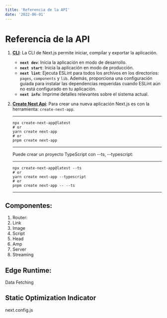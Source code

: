 ```yaml
---
title: 'Referencia de la API'
date: '2022-06-01'
---
```


# Referencia de la API

1. **[CLI](https://nextjs.org/docs/api-reference/cli)**: La CLI de Next.js permite iniciar, compilar y exportar la aplicación.
    - **`next dev`**: Inicia la aplicación en modo de desarrollo.
    - **`next start`**: Inicia la aplicación en modo de producción.
    - **`next lint`**: Ejecuta ESLint para todos los archivos en los directorios: `pages`, `components` y `lib`. Además, proporciona una configuración guiada para instalar las dependencias requeridas cuando ESLint aún no está configurado en tu aplicación. 
    - **`next info`**: Imprime detalles relevantes sobre el sistema actual.

2. **[Create Next Api](https://nextjs.org/docs/api-reference/create-next-app)**: Para crear una nueva aplicación Next.js es con la herramienta: `create-next-app`.

    ---
    ```
    npx create-next-app@latest
    # or
    yarn create next-app
    # or
    pnpm create next-app
    ```
    ---

    Puede crear un proyecto TypeScript con --ts, --typescript:

    ---
    ```
    npx create-next-app@latest --ts
    # or
    yarn create next-app --typescript
    # or
    pnpm create next-app -- --ts
    ```
    ---

## Componentes:
1. Router:
2. Link 
3. Image
4. Script
5. Head
6. Amp
7. Server
8. Streaming

## Edge Runtime:
Data Fetching

## Static Optimization Indicator
next.config.js


